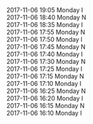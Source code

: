 2017-11-06 19:05 Monday  I  
2017-11-06 18:40 Monday  N  
2017-11-06 18:35 Monday  I  
2017-11-06 17:55 Monday  N  
2017-11-06 17:50 Monday  I  
2017-11-06 17:45 Monday  N  
2017-11-06 17:40 Monday  I  
2017-11-06 17:30 Monday  N  
2017-11-06 17:25 Monday  I  
2017-11-06 17:15 Monday  N  
2017-11-06 17:10 Monday  I  
2017-11-06 16:25 Monday  N  
2017-11-06 16:20 Monday  I  
2017-11-06 16:15 Monday  N  
2017-11-06 16:10 Monday  I  

